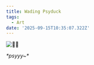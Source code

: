 ```yaml
---
title: Wading Psyduck
tags:
  - Art
date: '2025-09-15T10:35:07.322Z'
---
```


![🦆💫](https://res.cloudinary.com/cpadilla/image/upload/v1755793543/chrisdpadilla/blog/art/rz8zkxurcrotv8qagyjh.png)

_\*psyyy~\*_
